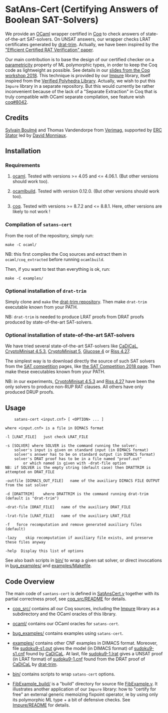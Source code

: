 # SatAns-Cert (Certifying Answers of Boolean SAT-Solvers)

We provide an [OCaml](http://ocaml.org/) wrapper certified in [Coq](https://coq.inria.fr/) to check answers of state-of-the-art SAT-solvers.
On UNSAT answers, our wrapper checks LRAT certificates generated by [drat-trim](https://github.com/marijnheule/drat-trim).
Actually, we have been inspired by the ["Efficient Certified RAT Verification" paper](https://imada.sdu.dk/~petersk/lrat).

Our main contribution is to base the design of our certified checker on a [parametricity](http://homepages.inf.ed.ac.uk/wadler/topics/parametricity.html) property of ML polymorphic types, in order to keep the Coq code as lightweight as possible.
See details in our [slides from the Coq workshop 2018](https://coqworkshop2018.inria.fr/files/2018/07/coq2018_talk_boulme.pdf).
This technique is provided by our [Impure](coq_src/Impure) library, itself inspired from the [Verified Polyhedra Library](https://github.com/VERIMAG-Polyhedra/VPL). Actually, we wish to put this `Impure` library in a separate repository. But this would currently be rather inconvenient because of the lack of a "Separate Extraction" in Coq that is truly compatible with OCaml separate compilation, see feature wish [coq#8042](https://github.com/coq/coq/issues/8042).

## Credits

[Sylvain Boulmé](mailto:Sylvain.Boulme@univ-grenoble-alpes.fr) and Thomas Vandendorpe from [Verimag](http://www-verimag.imag.fr/), supported by [ERC Stator](http://stator.imag.fr/w/index.php/Main_Page)
led by [David Monniaux](http://www-verimag.imag.fr/~monniaux/).

## Installation

### Requirements

1. [ocaml](https://ocaml.org/docs/install.html). Tested with versions >= 4.05 and <= 4.06.1. (But other versions should work too).

2. [ocamlbuild](https://github.com/ocaml/ocamlbuild). Tested with version 0.12.0. (But other versions should work too).

3. [coq](https://coq.inria.fr/). Tested with versions >= 8.7.2 and <= 8.8.1. Here, other versions are likely to not work !

### Compilation of `satans-cert`

From the root of the repository, simply run:

    make -C ocaml/

NB: this first compiles the Coq sources and extract them in `ocaml/coq_extracted` before running `ocamlbuild`.

Then, if you want to test than everything is ok, run:

    make -C examples/

### Optional installation of `drat-trim`

Simply clone and `make` the [drat-trim repository](https://github.com/marijnheule/drat-trim).
Then make `drat-trim` executable known from your PATH.

NB: `drat-trim` is needed to produce LRAT proofs from DRAT proofs produced by state-of-the-art SAT-solvers.

### Optional installation of state-of-the-art SAT-solvers

We have tried several state-of-the-art SAT-solvers like [CaDiCaL](http://fmv.jku.at/cadical/), [CryptoMinisat 4.5.3](http://baldur.iti.kit.edu/sat-competition-2016/solvers/main/cmsat5_main2.zip), [CryptoMinisat 5](https://github.com/msoos/cryptominisat), [Glucose 4](http://www.labri.fr/perso/lsimon/glucose/) or [Riss 4.27](http://tools.computational-logic.org/content/riss.php).

The simplest way is to download directly the source of such SAT solvers from the [SAT competition](http://www.satcompetition.org/) pages, like
 [the SAT Competition 2018 page](http://sat2018.forsyte.tuwien.ac.at/index.php?cat=solvers).
Then make these executables known from your PATH.

NB: in our experiments, [CryptoMinisat 4.5.3](http://baldur.iti.kit.edu/sat-competition-2016/solvers/main/cmsat5_main2.zip) and [Riss 4.27](http://tools.computational-logic.org/content/riss.php) have been the only solvers to produce non-RUP RAT clauses. All others have only produced DRUP proofs.

## Usage


        satans-cert <input.cnf> [ <OPTION> ... ]

    where <input.cnf> is a file in DIMACS format

    -l [LRAT_FILE] 	 just check LRAT_FILE

    -s [SOLVER] where SOLVER is the command running the solver:
        solver's input is given on standard input (in DIMACS format)
	    solver's answer has to be on standard output (in DIMACS format)
	    solver's DRAT proof has to be in a file named "proof.out" 
		    or which named is given with -drat-file option
	NB: if SOLVER is the empty string (default case) then DRATTRIM is attempted on DRAT_FILE

    -outfile [DIMACS_OUT_FILE] 	 name of the auxiliary DIMACS FILE OUTPUT from the sat solver 

    -d [DRATTRIM] 	 where DRATTRIM is the command running drat-trim (default is "drat-trim")

    -drat-file [DRAT_FILE] 	 name of the auxiliary DRAT_FILE 

    -lrat-file [LRAT_FILE] 	 name of the auxiliary LRAT_FILE 

    -f 	 force recomputation and remove generated auxiliary files (default)

    -lazy 	 skip recomputation if auxiliary file exists, and preserve these files anyway

    -help  Display this list of options


See also bash scripts in [bin/](https://github.com/boulme/satans-cert/tree/master/bin) to wrap a given sat solver,
or direct invocations in [bug_examples/](bug_examples) and [examples/Makefile](examples/Makefile).

## Code Overview

The main code of `santans-cert` is defined in [SatAnsCert.v](coq_src/SatAnsCert.v) together with its partial correctness proof, see [coq_src/README](coq_src/) for details.

- [coq_src/](coq_src) contains all our Coq sources, including the [Impure](coq_src/Impure) library as a subdirectory and the OCaml oracles of this library.

- [ocaml/](ocaml) contains our OCaml oracles for `satans-cert`.

- [bug_examples/](bug_examples) contains examples using `satans-cert`.

- [examples/](examples) contains other CNF examples in DIMACS format.
Moreover, file [sudoku9-s1.out](examples/sudoku9-s1.out) gives the model (in DIMACS format) of [sudoku9-s1.cnf](examples/sudoku9-s1.cnf) found by [CaDiCaL](http://fmv.jku.at/cadical/).
At last, file [sudoku9-1.lrat](examples/sudoku9-1.lrat) gives a UNSAT proof (in LRAT format) of [sudoku9-1.cnf](examples/sudoku9-1.cnf) found from the DRAT proof of [CaDiCaL](http://fmv.jku.at/cadical/)
by [drat-trim](https://www.cs.utexas.edu/~marijn/drat-trim/).

- [bin/](bin) contains scripts to wrap `satans-cert` options.

- [FibExample_build/](FibExample_build) is a "build" directory for source file [FibExample.v](coq_src/Impure/FibExample.v). It illustrates another application of our `Impure` library: how to "certify for free" an external generic memoizing fixpoint operator, ie by using only its polymorphic ML type + a bit of defensive checks. See [Impure/README](coq_src/Impure) for details.
